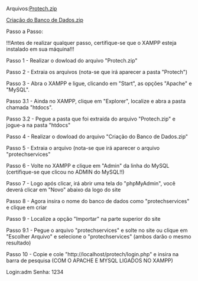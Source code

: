 Arquivos:[Protech.zip](https://github.com/user-attachments/files/20716873/Protech.zip)


[Criação do Banco de Dados.zip](https://github.com/user-attachments/files/20699677/Criacao.do.Banco.de.Dados.zip)

Passo a Passo:

!!!Antes de realizar qualquer passo, certifique-se que o XAMPP esteja instalado em sua máquina!!!

Passo 1 - Realizar o dowload do arquivo "Protech.zip"

Passo 2 - Extraia os arquivos (nota-se que irá aparecer a pasta "Protech")

Passo 3 - Abra o XAMPP e ligue, clicando em "Start", as opções "Apache" e "MySQL".

Passo 3.1 - Ainda no XAMPP, clique em "Explorer", localize e abra a pasta chamada "htdocs".

Passo 3.2 - Pegue a pasta que foi extraída do arquivo "Protech.zip" e jogue-a na pasta "htdocs"

Passo 4 - Realizar o dowload do arquivo "Criação do Banco de Dados.zip"

Passo 5 - Extraia o arquivo (nota-se que irá aparecer o arquivo "protechservices"

Passo 6 - Volte no XAMPP e clique em "Admin" da linha do MySQL (certifique-se que clicou no ADMIN do MySQL!!)

Passo 7 - Logo após clicar, irá abrir uma tela do "phpMyAdmin", você deverá clicar em "Novo" abaixo da logo do site

Passo 8 - Agora insira o nome do banco de dados como "protechservices" e clique em criar

Passo 9 - Localize a opção "Importar" na parte superior do site

Passo 9.1 - Pegue o arquivo "protechservices" e solte no site ou clique em "Escolher Arquivo" e selecione o "protechservices" (ambos darão o mesmo resultado)

Passo 10 - Copie e cole "http://localhost/protech/login.php" e insira na barra de pesquisa (COM O APACHE E MYSQL LIGADOS NO XAMPP)

Login:adm
Senha: 1234
